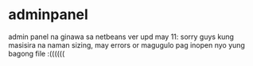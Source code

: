 # adminpanel
admin panel na ginawa sa netbeans ver
upd may 11: sorry guys kung masisira na naman sizing, may errors or magugulo pag inopen nyo yung bagong file :((((((
